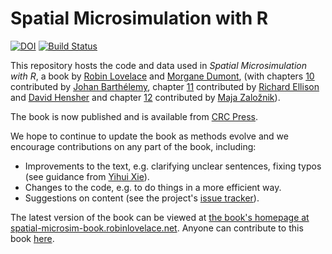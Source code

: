 <!-- README.md is generated from README.Rmd. Please edit that file - rmarkdown::render('README.Rmd', output_format = 'md_document', output_file = 'README.md') -->
Spatial Microsimulation with R
==============================

[![DOI](https://zenodo.org/badge/20914/Robinlovelace/spatial-microsim-book.svg)](https://zenodo.org/badge/latestdoi/20914/Robinlovelace/spatial-microsim-book) [![Build Status](https://travis-ci.org/Robinlovelace/spatial-microsim-book.svg?branch=master)](https://travis-ci.org/Robinlovelace/spatial-microsim-book)

This repository hosts the code and data used in *Spatial Microsimulation with R*, a book by [Robin Lovelace](http://robinlovelace.net/) and [Morgane Dumont](https://directory.unamur.be/staff/modumont), (with chapters [10](http://spatial-microsim-book.robinlovelace.net/ha.html) contributed by [Johan Barthélemy](https://smart.uow.edu.au/people/UOW192467.html), chapter [11](http://spatial-microsim-book.robinlovelace.net/tresis.html) contributed by [Richard Ellison](http://sydney.edu.au/business/staff/richard.ellison) and [David Hensher](http://sydney.edu.au/business/staff/david.hensher)  and chapter [12](http://spatial-microsim-book.robinlovelace.net/abm) contributed by [Maja Založnik](https://www.oxfordmartin.ox.ac.uk/people/565)).

The book is now published and is available from [CRC Press](https://www.crcpress.com/Spatial-Microsimulation-with-R/Lovelace-Dumont/p/book/9781498711548).

We hope to continue to update the book as methods evolve and we encourage contributions on any part of the book, including:

-   Improvements to the text, e.g. clarifying unclear sentences, fixing typos (see guidance from [Yihui Xie](https://yihui.name/en/2013/06/fix-typo-in-documentation/)).
-   Changes to the code, e.g. to do things in a more efficient way.
-   Suggestions on content (see the project's [issue tracker](https://github.com/Robinlovelace/spatial-microsim-book/issues)).

The latest version of the book can be viewed at [the book's homepage at spatial-microsim-book.robinlovelace.net](http://spatial-microsim-book.robinlovelace.net/). Anyone can contribute to this book [here](https://github.com/Robinlovelace/spatial-microsim-book).
